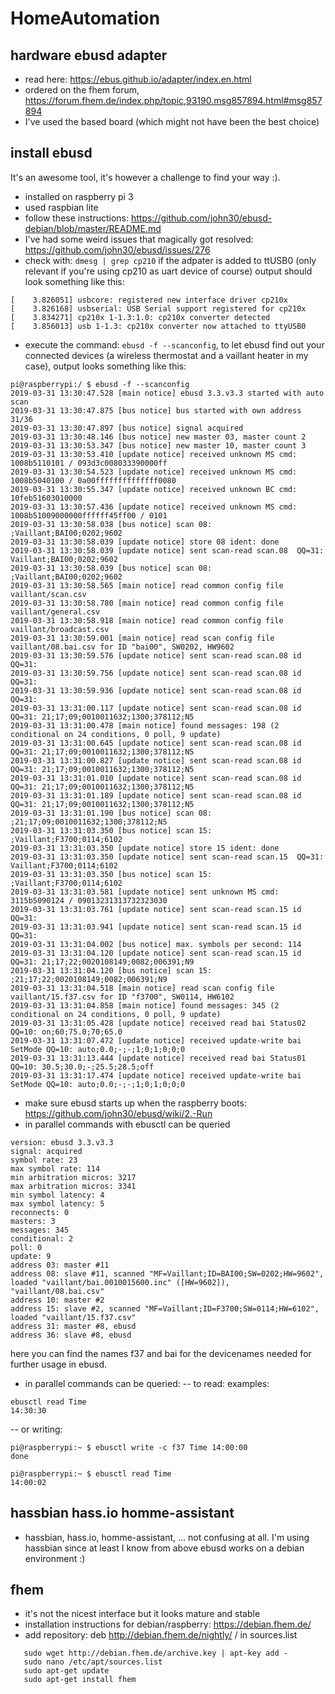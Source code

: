 # HomeAutomation

## hardware ebusd adapter
- read here: https://ebus.github.io/adapter/index.en.html
- ordered on the fhem forum, https://forum.fhem.de/index.php/topic,93190.msg857894.html#msg857894
- I've used the based board (which might not have been the best choice)

## install ebusd
It's an awesome tool, it's however a challenge to find your way :).
- installed on raspberry pi 3
- used raspbian lite
- follow these instructions: https://github.com/john30/ebusd-debian/blob/master/README.md
- I've had some weird issues that magically got resolved: https://github.com/john30/ebusd/issues/276
- check with: `dmesg | grep cp210` if the adpater is added to ttUSB0 (only relevant if you're using cp210 as uart device of course)
output should look something like this:
```pi@raspberrypi:/ $ dmesg | grep cp210
[    3.826051] usbcore: registered new interface driver cp210x
[    3.826168] usbserial: USB Serial support registered for cp210x
[    3.834271] cp210x 1-1.3:1.0: cp210x converter detected
[    3.856013] usb 1-1.3: cp210x converter now attached to ttyUSB0
```
- execute the command: `ebusd -f --scanconfig`, to let ebusd find out your connected devices (a wireless thermostat and a vaillant heater in my case), output looks something like this:
```
pi@raspberrypi:/ $ ebusd -f --scanconfig
2019-03-31 13:30:47.528 [main notice] ebusd 3.3.v3.3 started with auto scan
2019-03-31 13:30:47.875 [bus notice] bus started with own address 31/36
2019-03-31 13:30:47.897 [bus notice] signal acquired
2019-03-31 13:30:48.146 [bus notice] new master 03, master count 2
2019-03-31 13:30:53.347 [bus notice] new master 10, master count 3
2019-03-31 13:30:53.410 [update notice] received unknown MS cmd: 1008b5110101 / 093d3c008033390000ff
2019-03-31 13:30:54.523 [update notice] received unknown MS cmd: 1008b5040100 / 0a00ffffffffffffff0080
2019-03-31 13:30:55.347 [update notice] received unknown BC cmd: 10feb51603010000
2019-03-31 13:30:57.436 [update notice] received unknown MS cmd: 1008b51009000000ffffff45ff00 / 0101
2019-03-31 13:30:58.038 [bus notice] scan 08: ;Vaillant;BAI00;0202;9602
2019-03-31 13:30:58.039 [update notice] store 08 ident: done
2019-03-31 13:30:58.039 [update notice] sent scan-read scan.08  QQ=31: Vaillant;BAI00;0202;9602
2019-03-31 13:30:58.039 [bus notice] scan 08: ;Vaillant;BAI00;0202;9602
2019-03-31 13:30:58.565 [main notice] read common config file vaillant/scan.csv
2019-03-31 13:30:58.780 [main notice] read common config file vaillant/general.csv
2019-03-31 13:30:58.918 [main notice] read common config file vaillant/broadcast.csv
2019-03-31 13:30:59.001 [main notice] read scan config file vaillant/08.bai.csv for ID "bai00", SW0202, HW9602
2019-03-31 13:30:59.576 [update notice] sent scan-read scan.08 id QQ=31: 
2019-03-31 13:30:59.756 [update notice] sent scan-read scan.08 id QQ=31: 
2019-03-31 13:30:59.936 [update notice] sent scan-read scan.08 id QQ=31: 
2019-03-31 13:31:00.117 [update notice] sent scan-read scan.08 id QQ=31: 21;17;09;0010011632;1300;378112;N5
2019-03-31 13:31:00.478 [main notice] found messages: 198 (2 conditional on 24 conditions, 0 poll, 9 update)
2019-03-31 13:31:00.645 [update notice] sent scan-read scan.08 id QQ=31: 21;17;09;0010011632;1300;378112;N5
2019-03-31 13:31:00.827 [update notice] sent scan-read scan.08 id QQ=31: 21;17;09;0010011632;1300;378112;N5
2019-03-31 13:31:01.010 [update notice] sent scan-read scan.08 id QQ=31: 21;17;09;0010011632;1300;378112;N5
2019-03-31 13:31:01.189 [update notice] sent scan-read scan.08 id QQ=31: 21;17;09;0010011632;1300;378112;N5
2019-03-31 13:31:01.190 [bus notice] scan 08: ;21;17;09;0010011632;1300;378112;N5
2019-03-31 13:31:03.350 [bus notice] scan 15: ;Vaillant;F3700;0114;6102
2019-03-31 13:31:03.350 [update notice] store 15 ident: done
2019-03-31 13:31:03.350 [update notice] sent scan-read scan.15  QQ=31: Vaillant;F3700;0114;6102
2019-03-31 13:31:03.350 [bus notice] scan 15: ;Vaillant;F3700;0114;6102
2019-03-31 13:31:03.581 [update notice] sent unknown MS cmd: 3115b5090124 / 09013231313732323030
2019-03-31 13:31:03.761 [update notice] sent scan-read scan.15 id QQ=31: 
2019-03-31 13:31:03.941 [update notice] sent scan-read scan.15 id QQ=31: 
2019-03-31 13:31:04.002 [bus notice] max. symbols per second: 114
2019-03-31 13:31:04.120 [update notice] sent scan-read scan.15 id QQ=31: 21;17;22;0020108149;0082;006391;N9
2019-03-31 13:31:04.120 [bus notice] scan 15: ;21;17;22;0020108149;0082;006391;N9
2019-03-31 13:31:04.518 [main notice] read scan config file vaillant/15.f37.csv for ID "f3700", SW0114, HW6102
2019-03-31 13:31:04.858 [main notice] found messages: 345 (2 conditional on 24 conditions, 0 poll, 9 update)
2019-03-31 13:31:05.428 [update notice] received read bai Status02 QQ=10: on;60;75.0;70;65.0
2019-03-31 13:31:07.472 [update notice] received update-write bai SetMode QQ=10: auto;0.0;-;-;1;0;1;0;0;0
2019-03-31 13:31:13.444 [update notice] received read bai Status01 QQ=10: 30.5;30.0;-;25.5;28.5;off
2019-03-31 13:31:17.474 [update notice] received update-write bai SetMode QQ=10: auto;0.0;-;-;1;0;1;0;0;0
```

- make sure ebusd starts up when the raspberry boots: https://github.com/john30/ebusd/wiki/2.-Run
- in parallel commands with ebusctl can be queried
```pi@raspberrypi:~ $ ebusctl info
version: ebusd 3.3.v3.3
signal: acquired
symbol rate: 23
max symbol rate: 114
min arbitration micros: 3217
max arbitration micros: 3341
min symbol latency: 4
max symbol latency: 5
reconnects: 0
masters: 3
messages: 345
conditional: 2
poll: 0
update: 9
address 03: master #11
address 08: slave #11, scanned "MF=Vaillant;ID=BAI00;SW=0202;HW=9602", loaded "vaillant/bai.0010015600.inc" ([HW=9602]), "vaillant/08.bai.csv"
address 10: master #2
address 15: slave #2, scanned "MF=Vaillant;ID=F3700;SW=0114;HW=6102", loaded "vaillant/15.f37.csv"
address 31: master #8, ebusd
address 36: slave #8, ebusd
```
here you can find the names f37 and bai for the devicenames needed for further usage in ebusd.

- in parallel commands can be queried:
-- to read: examples:
```
ebusctl read Time
14:30:30
```
-- or writing:
```
pi@raspberrypi:~ $ ebusctl write -c f37 Time 14:00:00
done

pi@raspberrypi:~ $ ebusctl read Time
14:00:02
```

## hassbian hass.io homme-assistant
- hassbian, hass.io, homme-assistant, ... not confusing at all. I'm using hassbian since at least I know from above ebusd works on a debian environment :)


## fhem
- it's not the nicest interface but it looks mature and stable
- installation instructions for debian/raspberry: https://debian.fhem.de/ 
- add repository: deb http://debian.fhem.de/nightly/ / in sources.list
```
   sudo wget http://debian.fhem.de/archive.key | apt-key add -
   sudo nano /etc/apt/sources.list
   sudo apt-get update
   sudo apt-get install fhem
```



